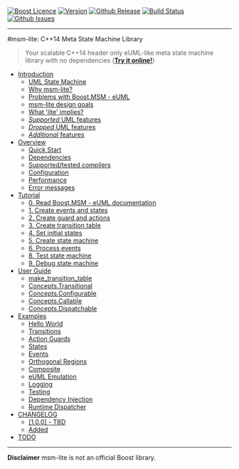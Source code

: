 <a href="http://www.boost.org/LICENSE_1_0.txt" target="_blank">![Boost Licence](http://img.shields.io/badge/license-boost-blue.svg)</a>
<a href="https://github.com/boost-experimental/msm-lite/releases" target="_blank">![Version](https://badge.fury.io/gh/boost-experimental%2Fmsm-lite.svg)</a>
<a href="https://github.com/boost-experimental/msm-lite/releases/latest" target="_blank">![Github Release](http://img.shields.io/github/release/boost-experimental/msm-lite.svg)</a>
<a href="https://travis-ci.org/boost-experimental/msm-lite" target="_blank">![Build Status](https://img.shields.io/travis/boost-experimental/msm-lite/master.svg?label=linux/osx)</a>
<a href="http://github.com/boost-experimental/msm-lite/issues" target="_blank">![Github Issues](https://img.shields.io/github/issues/boost-experimental/msm-lite.svg)</a>

---------------------------------------

#msm-lite: C++14 Meta State Machine Library

> Your scalable C++14 header only eUML-like meta state machine library with no dependencies ([__Try it online!__](http://boost-experimental.github.io/msm-lite/examples/index.html#hello-world))

[](GENERATE_TOC_BEGIN)

* [Introduction](http://boost-experimental.github.io/msm-lite/index.html)
    * [UML State Machine](http://boost-experimental.github.io/msm-lite/index.html#uml-state-machine)
    * [Why msm-lite?](http://boost-experimental.github.io/msm-lite/index.html#why-msm-lite)
    * [Problems with Boost.MSM - eUML](http://boost-experimental.github.io/msm-lite/index.html#problems-with-boostmsm-euml)
    * [msm-lite design goals](http://boost-experimental.github.io/msm-lite/index.html#msm-lite-design-goals)
    * [What 'lite' implies?](http://boost-experimental.github.io/msm-lite/index.html#what-lite-implies)
    * [*Supported* UML features](http://boost-experimental.github.io/msm-lite/index.html#supported-uml-features)
    * [*Dropped* UML features](http://boost-experimental.github.io/msm-lite/index.html#dropped-uml-features)
    * [*Additional* features](http://boost-experimental.github.io/msm-lite/index.html#additional-features)
* [Overview](http://boost-experimental.github.io/msm-lite/overview/index.html)
    * [Quick Start](http://boost-experimental.github.io/msm-lite/overview/index.html#quick-start)
    * [Dependencies](http://boost-experimental.github.io/msm-lite/overview/index.html#dependencies)
    * [Supported/tested compilers](http://boost-experimental.github.io/msm-lite/overview/index.html#supportedtested-compilers)
    * [Configuration](http://boost-experimental.github.io/msm-lite/overview/index.html#configuration)
    * [Performance](http://boost-experimental.github.io/msm-lite/overview/index.html#performance)
    * [Error messages](http://boost-experimental.github.io/msm-lite/overview/index.html#error-messages)
* [Tutorial](http://boost-experimental.github.io/msm-lite/tutorial/index.html)
    * [0. Read Boost.MSM - eUML documentation](http://boost-experimental.github.io/msm-lite/tutorial/index.html#0-read-boostmsm-euml-documentation)
    * [1. Create events and states](http://boost-experimental.github.io/msm-lite/tutorial/index.html#1-create-events-and-states)
    * [2. Create guard and actions](http://boost-experimental.github.io/msm-lite/tutorial/index.html#2-create-guard-and-actions)
    * [3. Create transition table](http://boost-experimental.github.io/msm-lite/tutorial/index.html#3-create-transition-table)
    * [4. Set initial states](http://boost-experimental.github.io/msm-lite/tutorial/index.html#4-set-initial-states)
    * [5. Create state machine](http://boost-experimental.github.io/msm-lite/tutorial/index.html#5-create-state-machine)
    * [6. Process events](http://boost-experimental.github.io/msm-lite/tutorial/index.html#6-process-events)
    * [8. Test state machine](http://boost-experimental.github.io/msm-lite/tutorial/index.html#8-test-state-machine)
    * [9. Debug state machine](http://boost-experimental.github.io/msm-lite/tutorial/index.html#9-debug-state-machine)
* [User Guide](http://boost-experimental.github.io/msm-lite/user_guide/index.html)
    * [make\_transition\_table](http://boost-experimental.github.io/msm-lite/user_guide/index.html#maketransitiontable)
    * [Concepts.Transitional](http://boost-experimental.github.io/msm-lite/user_guide/index.html#conceptstransitional)
    * [Concepts.Configurable](http://boost-experimental.github.io/msm-lite/user_guide/index.html#conceptsconfigurable)
    * [Concepts.Callable](http://boost-experimental.github.io/msm-lite/user_guide/index.html#conceptscallable)
    * [Concepts.Dispatchable](http://boost-experimental.github.io/msm-lite/user_guide/index.html#conceptsdispatchable)
* [Examples](http://boost-experimental.github.io/msm-lite/examples/index.html)
    * [Hello World](http://boost-experimental.github.io/msm-lite/examples/index.html#hello-world)
    * [Transitions](http://boost-experimental.github.io/msm-lite/examples/index.html#transitions)
    * [Action Guards](http://boost-experimental.github.io/msm-lite/examples/index.html#action-guards)
    * [States](http://boost-experimental.github.io/msm-lite/examples/index.html#states)
    * [Events](http://boost-experimental.github.io/msm-lite/examples/index.html#events)
    * [Orthogonal Regions](http://boost-experimental.github.io/msm-lite/examples/index.html#orthogonal-regions)
    * [Composite](http://boost-experimental.github.io/msm-lite/examples/index.html#composite)
    * [eUML Emulation](http://boost-experimental.github.io/msm-lite/examples/index.html#euml-emulation)
    * [Logging](http://boost-experimental.github.io/msm-lite/examples/index.html#logging)
    * [Testing](http://boost-experimental.github.io/msm-lite/examples/index.html#testing)
    * [Dependency Injection](http://boost-experimental.github.io/msm-lite/examples/index.html#dependency-injection)
    * [Runtime Dispatcher](http://boost-experimental.github.io/msm-lite/examples/index.html#runtime-dispatcher)
* [CHANGELOG](http://boost-experimental.github.io/msm-lite/CHANGELOG/index.html)
    * [[1.0.0] - TBD](http://boost-experimental.github.io/msm-lite/CHANGELOG/index.html#100-tbd)
    * [Added](http://boost-experimental.github.io/msm-lite/CHANGELOG/index.html#added)
* [TODO](http://boost-experimental.github.io/msm-lite/TODO/index.html)

[](GENERATE_TOC_END)

---

**Disclaimer** msm-lite is not an official Boost library.
